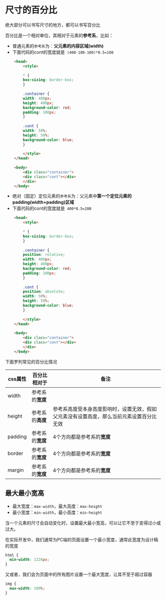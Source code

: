 # 尺寸的百分比

绝大部分可以书写尺寸的地方，都可以书写百分比

百分比是一个相对单位，其相对于元素的**参考系**，比如：

- 普通元素的`参考系`为：**父元素的内容区域(width)**
- 下面代码的cont的宽度就是` (400-100-100)*0.5=100`
```html
	<head>
		<style>
		
		* {
		box-sizing: border-box;
		}
		
		.container {
		width: 400px;
		height: 400px;
		background-color: red;
		padding: 100px;
		}
		
		.cont {
		width: 50%;
		height: 50%;
		background-color: blue;
		}
	
		</style>
	</head>
	
	<body>
		<div class="container">
		<div class="cont"></div>
		</div>
	</body>
```
- 绝对（固定）定位元素的`参考系`为：父元素中**第一个定位元素的padding(width+padding)区域**
- 下面代码的cont的宽度就是` 400*0.5=200`
```html
	<head>
		<style>
		
		* {
		box-sizing: border-box;
		}
		
		.container {
		position: relative;
		width: 400px;
		height: 400px;
		background-color: red;
		padding: 100px;
		}
		
		.cont {
		position: absolute;
		width: 50%;
		height: 50%;
		background-color: blue;
		}
	
		</style>
	</head>
	
	<body>
		<div class="container">
		<div class="cont"></div>
		</div>
	</body>
```

下面罗列常见的百分比情况

| css属性   | 百分比相对于     | 备注                                           |
| ------- | ---------- | -------------------------------------------- |
| width   | 参考系的**宽度** |                                              |
| height  | 参考系的**高度** | 参考系高度受本身高度影响时，设置无效，假如父元素没有设置高度，那么当前元素设置百分比无效 |
| padding | 参考系的**宽度** | 4个方向都是参考系的**宽度**                             |
| border  | 参考系的**宽度** | 4个方向都是参考系的**宽度**                             |
| margin  | 参考系的**宽度** | 4个方向都是参考系的**宽度**                             |
 
## 最大最小宽高

- 最大宽度：`max-width`，最大高度：`max-height`
- 最小宽度：`min-width`，最小高度：`min-height`

当一个元素的尺寸会自动变化时，设置最大最小宽高，可以让它不至于变得过小或过大。

在实际开发中，我们通常为PC端的页面设置一个最小宽度，通常此宽度为设计稿的宽度

```css
html {
  min-width: 1226px;
}
```

又或者，我们会为页面中的所有图片设置一个最大宽度，让其不至于超过容器

```css
img {
  max-width: 100%;
}
```